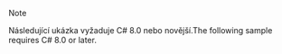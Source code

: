 > [!NOTE]
> <span data-ttu-id="9f7a6-101">Následující ukázka vyžaduje C# 8.0 nebo novější.</span><span class="sxs-lookup"><span data-stu-id="9f7a6-101">The following sample requires C# 8.0 or later.</span></span>
